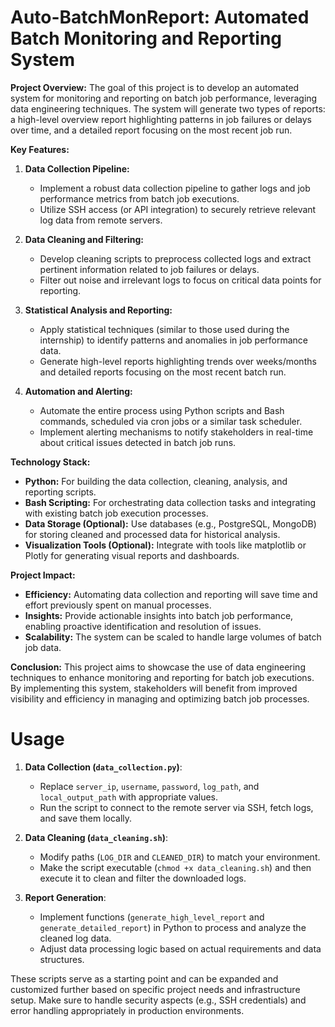 # Auto-BatchMonReport: Automated Batch Monitoring and Reporting System

**Project Overview:**
The goal of this project is to develop an automated system for monitoring and reporting on batch job performance, leveraging data engineering techniques. The system will generate two types of reports: a high-level overview report highlighting patterns in job failures or delays over time, and a detailed report focusing on the most recent job run.

**Key Features:**
1. **Data Collection Pipeline:**
   - Implement a robust data collection pipeline to gather logs and job performance metrics from batch job executions.
   - Utilize SSH access (or API integration) to securely retrieve relevant log data from remote servers.

2. **Data Cleaning and Filtering:**
   - Develop cleaning scripts to preprocess collected logs and extract pertinent information related to job failures or delays.
   - Filter out noise and irrelevant logs to focus on critical data points for reporting.

3. **Statistical Analysis and Reporting:**
   - Apply statistical techniques (similar to those used during the internship) to identify patterns and anomalies in job performance data.
   - Generate high-level reports highlighting trends over weeks/months and detailed reports focusing on the most recent batch run.

4. **Automation and Alerting:**
   - Automate the entire process using Python scripts and Bash commands, scheduled via cron jobs or a similar task scheduler.
   - Implement alerting mechanisms to notify stakeholders in real-time about critical issues detected in batch job runs.

**Technology Stack:**
- **Python:** For building the data collection, cleaning, analysis, and reporting scripts.
- **Bash Scripting:** For orchestrating data collection tasks and integrating with existing batch job execution processes.
- **Data Storage (Optional):** Use databases (e.g., PostgreSQL, MongoDB) for storing cleaned and processed data for historical analysis.
- **Visualization Tools (Optional):** Integrate with tools like matplotlib or Plotly for generating visual reports and dashboards.

**Project Impact:**
- **Efficiency:** Automating data collection and reporting will save time and effort previously spent on manual processes.
- **Insights:** Provide actionable insights into batch job performance, enabling proactive identification and resolution of issues.
- **Scalability:** The system can be scaled to handle large volumes of batch job data.

**Conclusion:**
This project aims to showcase the use of data engineering techniques to enhance monitoring and reporting for batch job executions. By implementing this system, stakeholders will benefit from improved visibility and efficiency in managing and optimizing batch job processes.

# Usage

1. **Data Collection (`data_collection.py`)**:
   - Replace `server_ip`, `username`, `password`, `log_path`, and `local_output_path` with appropriate values.
   - Run the script to connect to the remote server via SSH, fetch logs, and save them locally.

2. **Data Cleaning (`data_cleaning.sh`)**:
   - Modify paths (`LOG_DIR` and `CLEANED_DIR`) to match your environment.
   - Make the script executable (`chmod +x data_cleaning.sh`) and then execute it to clean and filter the downloaded logs.

3. **Report Generation**:
   - Implement functions (`generate_high_level_report` and `generate_detailed_report`) in Python to process and analyze the cleaned log data.
   - Adjust data processing logic based on actual requirements and data structures.

These scripts serve as a starting point and can be expanded and customized further based on specific project needs and infrastructure setup. Make sure to handle security aspects (e.g., SSH credentials) and error handling appropriately in production environments.
